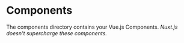 # Components

The components directory contains your Vue.js Components. _Nuxt.js doesn't supercharge these components._
